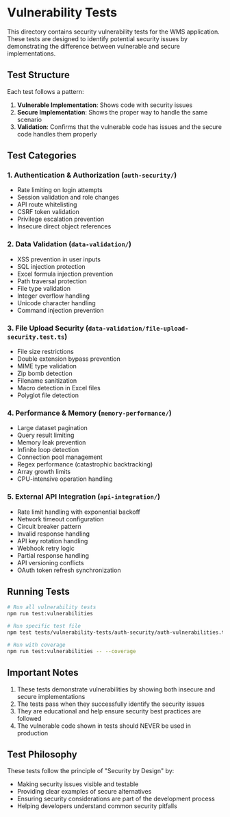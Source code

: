 # Vulnerability Tests

This directory contains security vulnerability tests for the WMS application. These tests are designed to identify potential security issues by demonstrating the difference between vulnerable and secure implementations.

## Test Structure

Each test follows a pattern:
1. **Vulnerable Implementation**: Shows code with security issues
2. **Secure Implementation**: Shows the proper way to handle the same scenario
3. **Validation**: Confirms that the vulnerable code has issues and the secure code handles them properly

## Test Categories

### 1. Authentication & Authorization (`auth-security/`)
- Rate limiting on login attempts
- Session validation and role changes
- API route whitelisting
- CSRF token validation
- Privilege escalation prevention
- Insecure direct object references

### 2. Data Validation (`data-validation/`)
- XSS prevention in user inputs
- SQL injection protection
- Excel formula injection prevention
- Path traversal protection
- File type validation
- Integer overflow handling
- Unicode character handling
- Command injection prevention

### 3. File Upload Security (`data-validation/file-upload-security.test.ts`)
- File size restrictions
- Double extension bypass prevention
- MIME type validation
- Zip bomb detection
- Filename sanitization
- Macro detection in Excel files
- Polyglot file detection

### 4. Performance & Memory (`memory-performance/`)
- Large dataset pagination
- Query result limiting
- Memory leak prevention
- Infinite loop detection
- Connection pool management
- Regex performance (catastrophic backtracking)
- Array growth limits
- CPU-intensive operation handling

### 5. External API Integration (`api-integration/`)
- Rate limit handling with exponential backoff
- Network timeout configuration
- Circuit breaker pattern
- Invalid response handling
- API key rotation handling
- Webhook retry logic
- Partial response handling
- API versioning conflicts
- OAuth token refresh synchronization

## Running Tests

```bash
# Run all vulnerability tests
npm run test:vulnerabilities

# Run specific test file
npm test tests/vulnerability-tests/auth-security/auth-vulnerabilities.test.ts

# Run with coverage
npm run test:vulnerabilities -- --coverage
```

## Important Notes

1. These tests demonstrate vulnerabilities by showing both insecure and secure implementations
2. The tests pass when they successfully identify the security issues
3. They are educational and help ensure security best practices are followed
4. The vulnerable code shown in tests should NEVER be used in production

## Test Philosophy

These tests follow the principle of "Security by Design" by:
- Making security issues visible and testable
- Providing clear examples of secure alternatives
- Ensuring security considerations are part of the development process
- Helping developers understand common security pitfalls